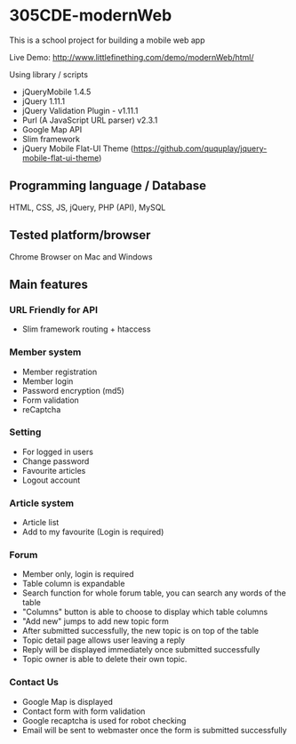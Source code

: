 # 305CDE-modernWeb
This is a school project for building a mobile web app

Live Demo: http://www.littlefinething.com/demo/modernWeb/html/

Using library / scripts
- jQueryMobile 1.4.5
- jQuery 1.11.1
- jQuery Validation Plugin - v1.11.1
- Purl (A JavaScript URL parser) v2.3.1
- Google Map API
- Slim framework
- jQuery Mobile Flat-UI Theme (https://github.com/ququplay/jquery-mobile-flat-ui-theme)

## Programming language / Database
HTML, CSS, JS, jQuery, PHP (API), MySQL

## Tested platform/browser
Chrome Browser on Mac and Windows


## Main features

### URL Friendly for API
- Slim framework routing + htaccess

### Member system
- Member registration
- Member login
- Password encryption (md5)
- Form validation
- reCaptcha

### Setting
- For logged in users
- Change password
- Favourite articles
- Logout account

### Article system
- Article list
- Add to my favourite (Login is required)

### Forum
- Member only, login is required
- Table column is expandable
- Search function for whole forum table, you can search any words of the table
- "Columns" button is able to choose to display which table columns
- "Add new" jumps to add new topic form
- After submitted successfully, the new topic is on top of the table
- Topic detail page allows user leaving a reply
- Reply will be displayed immediately once submitted successfully
- Topic owner is able to delete their own topic.

### Contact Us
- Google Map is displayed
- Contact form with form validation
- Google recaptcha is used for robot checking
- Email will be sent to webmaster once the form is submitted successfully
